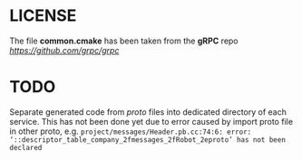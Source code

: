 # LICENSE
The file **common.cmake** has been taken from the **gRPC** repo *https://github.com/grpc/grpc*

# TODO
Separate generated code from *proto* files into dedicated directory of each service. This has not been done yet due to error caused by import proto file in other proto, e.g.
``
project/messages/Header.pb.cc:74:6: error: ‘::descriptor_table_company_2fmessages_2fRobot_2eproto’ has not been declared
``

